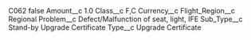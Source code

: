 <?xml version="1.0" encoding="UTF-8"?>
<CustomMetadata xmlns="http://soap.sforce.com/2006/04/metadata" xmlns:xsi="http://www.w3.org/2001/XMLSchema-instance" xmlns:xsd="http://www.w3.org/2001/XMLSchema">
    <label>C062</label>
    <protected>false</protected>
    <values>
        <field>Amount__c</field>
        <value xsi:type="xsd:double">1.0</value>
    </values>
    <values>
        <field>Class__c</field>
        <value xsi:type="xsd:string">F,C</value>
    </values>
    <values>
        <field>Currency__c</field>
        <value xsi:nil="true"/>
    </values>
    <values>
        <field>Flight_Region__c</field>
        <value xsi:type="xsd:string">Regional</value>
    </values>
    <values>
        <field>Problem__c</field>
        <value xsi:type="xsd:string">Defect/Malfunction of seat, light, IFE</value>
    </values>
    <values>
        <field>Sub_Type__c</field>
        <value xsi:type="xsd:string">Stand-by Upgrade Certificate</value>
    </values>
    <values>
        <field>Type__c</field>
        <value xsi:type="xsd:string">Upgrade Certificate</value>
    </values>
</CustomMetadata>
